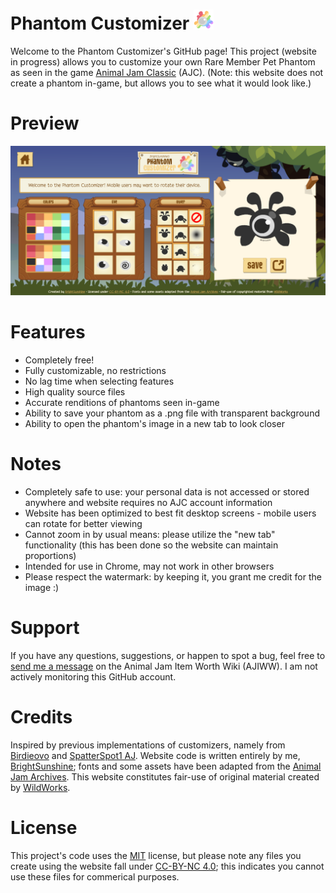 # Phantom Customizer ![Rainbow Phantom](https://github.com/ajc-pet-customizers/phantom/blob/main/misc_assets/favicon-32x32.png)
Welcome to the Phantom Customizer's GitHub page! This project (website in progress) allows you to customize your own Rare Member Pet Phantom as seen in the game [Animal Jam Classic](https://classic.animaljam.com/en) (AJC). (Note: this website does not create a phantom in-game, but allows you to see what it would look like.)

# Preview
![Preview](https://github.com/ajc-pet-customizers/phantom/blob/main/misc_assets/phantom%20customizer%20preview.PNG)

# Features
* Completely free!
* Fully customizable, no restrictions
* No lag time when selecting features
* High quality source files
* Accurate renditions of phantoms seen in-game
* Ability to save your phantom as a .png file with transparent background
* Ability to open the phantom's image in a new tab to look closer

# Notes
* Completely safe to use: your personal data is not accessed or stored anywhere and website requires no AJC account information
* Website has been optimized to best fit desktop screens - mobile users can rotate for better viewing
* Cannot zoom in by usual means: please utilize the "new tab" functionality (this has been done so the website can maintain proportions)
* Intended for use in Chrome, may not work in other browsers
* Please respect the watermark: by keeping it, you grant me credit for the image :)

# Support
If you have any questions, suggestions, or happen to spot a bug, feel free to [send me a message](https://aj-item-worth.fandom.com/wiki/Message_Wall:BrightSunshine) on the Animal Jam Item Worth Wiki (AJIWW). I am not actively monitoring this GitHub account.

# Credits
Inspired by previous implementations of customizers, namely from [Birdieovo](https://aj-item-worth.fandom.com/wiki/User:Birdieovo) and [SpatterSpot1 AJ](https://aj-item-worth.fandom.com/wiki/User:SpatterSpot1_AJ%27s_other_ac_bc_she_frogot_her_login). Website code is written entirely by me, [BrightSunshine](https://aj-item-worth.fandom.com/wiki/User:BrightSunshine); fonts and some assets have been adapted from the [Animal Jam Archives](https://www.animaljamarchives.com/). This website constitutes fair-use of original material created by [WildWorks](https://www.wildworks.com/).

# License
This project's code uses the [MIT](https://choosealicense.com/licenses/mit/) license, but please note any files you create using the website fall under [CC-BY-NC 4.0](https://creativecommons.org/licenses/by-nc/4.0/); this indicates you cannot use these files for commerical purposes.
